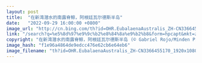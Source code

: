 ```yaml
---
layout: post
title:  "在新湾潜水的南露脊鲸，阿根廷瓦尔德斯半岛"
date:   "2022-09-29 16:00:00 +0800"
image_url: "http://cn.bing.com/th?id=OHR.EubalaenaAustralis_ZH-CN3366455170_1920x1080.jpg&rf=LaDigue_1920x1080.jpg&pid=hp"
link: "/search?q=%e5%8d%97%e9%9c%b2%e8%84%8a%e9%b2%b8&form=hpcapt&mkt=zh-cn"
copyright: "在新湾潜水的南露脊鲸，阿根廷瓦尔德斯半岛 (© Gabriel Rojo/Minden Pictures)"
image_hash: "f1e96a4864de9edcc476e62cb6e64eb6"
image_filename: "th?id=OHR.EubalaenaAustralis_ZH-CN3366455170_1920x1080.jpg&rf=LaDigue_1920x1080.jpg&pid=hp"
---
```


